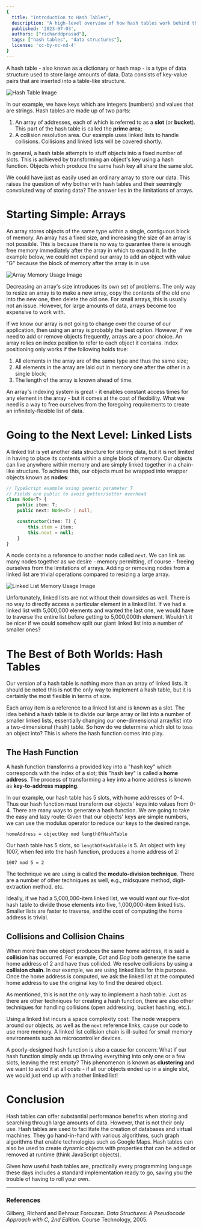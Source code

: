 ```yaml
---
{
  title: "Introduction to Hash Tables",
  description: "A high-level overview of how hash tables work behind the scenes.",
  published: '2023-07-03',
  authors: ["richarddprasad"],
  tags: ["hash tables", "data structures"],
  license: 'cc-by-nc-nd-4'
}
---
```


A hash table - also known as a dictionary or hash map - is a type of data structure used to store large amounts of data. Data consists of key-value pairs that are inserted into a table-like structure.

![Hash Table Image](ht_art_img01.png)

In our example, we have keys which are integers (numbers) and values that are strings. Hash tables are made up of two parts: 

1. An array of addresses, each of which is referred to as a **slot** (or **bucket**). This part of the hash table is called the **prime area**;
2. A collision resolution area. Our example uses linked lists to handle collisions. Collisions and linked lists will be covered shortly.

In general, a hash table attempts to stuff objects into a fixed number of slots. This is achieved by transforming an object's key using a hash function. Objects which produce the same hash key all share the same slot.

We could have just as easily used an ordinary array to store our data. This raises the question of why bother with hash tables and their seemingly convoluted way of storing data? The answer lies in the limitations of arrays.

# Starting Simple: Arrays

An array stores objects of the same type within a single, contiguous block of memory. An array has a fixed size, and increasing the size of an array is not possible. This is because there is no way to guarantee there is enough free memory immediately after the array in which to expand it. In the example below, we could not expand our array to add an object with value "G" because the block of memory after the array is in use.

![Array Memory Usage Image](ht_art_img02.png)

Decreasing an array's size introduces its own set of problems. The only way to resize an array is to make a new array, copy the contents of the old one into the new one, then delete the old one. For small arrays, this is usually not an issue. However, for large amounts of data, arrays become too expensive to work with.

If we know our array is not going to change over the course of our application, then using an array is probably the best option. However, if we need to add or remove objects frequently, arrays are a poor choice. An array relies on index position to refer to each object it contains. Index positioning only works if the following holds true:

1. All elements in the array are of the same type and thus the same size;
2. All elements in the array are laid out in memory one after the other in a single block;
3. The length of the array is known ahead of time.

An array's indexing system is great - it enables constant access times for any element in the array - but it comes at the cost of flexibility. What we need is a way to free ourselves from the foregoing requirements to create an infinitely-flexible list of data.

# Going to the Next Level: Linked Lists

A linked list is yet another data structure for storing data, but it is not limited in having to place its contents within a single block of memory. Our objects can live anywhere within memory and are simply linked together in a chain-like structure. To achieve this, our objects must be wrapped into wrapper objects known as **nodes**:

```typescript
// TypeScript example using generic parameter T
// Fields are public to avoid getter/setter overhead
class Node<T> {
    public item: T;
    public next: Node<T> | null;

    constructor(item: T) {
        this.item = item;
        this.next = null;
    }
}
```

A node contains a reference to another node called `next`. We can link as many nodes together as we desire - memory permitting, of course - freeing ourselves from the limitations of arrays. Adding or removing nodes from a linked list are trivial operations compared to resizing a large array.

![Linked List Memory Usage Image](ht_art_img03.png)

Unfortunately, linked lists are not without their downsides as well. There is no way to directly access a particular element in a linked list. If we had a linked list with 5,000,000 elements and wanted the last one, we would have to traverse the entire list before getting to 5,000,000th element. Wouldn't it be nicer if we could somehow split our giant linked list into a number of smaller ones?

# The Best of Both Worlds: Hash Tables

Our version of a hash table is nothing more than an array of linked lists. It should be noted this is not the only way to implement a hash table, but it is certainly the most flexible in terms of size.

Each array item is a reference to a linked list and is known as a slot. The idea behind a hash table is to divide our large array or list into a number of smaller linked lists, essentially changing our one-dimensional array/list into a two-dimensional (hash) table. So how do we determine which slot to toss an object into? This is where the hash function comes into play.

## The Hash Function

A hash function transforms a provided key into a "hash key" which corresponds with the index of a slot; this "hash key" is called a **home address**. The process of transforming a key into a home address is known as **key-to-address mapping**.

In our example, our hash table has 5 slots, with home addresses of 0-4. Thus our hash function must transform our objects' keys into values from 0-4. There are many ways to generate a hash function. We are going to take the easy and lazy route: Given that our objects' keys are simple numbers, we can use the modulus operator to reduce our keys to the desired range.

```
homeAddress = objectKey mod lengthOfHashTable
```

Our hash table has 5 slots, so `lengthOfHashTable` is 5. An object with key 1007, when fed into the hash function, produces a home address of 2:

```
1007 mod 5 = 2
```

The technique we are using is called the **modulo-division technique**. There are a number of other techniques as well, e.g., midsquare method, digit-extraction method, etc.

Ideally, if we had a 5,000,000-item linked list, we would want our five-slot hash table to divide those elements into five, 1,000,000-item linked lists. Smaller lists are faster to traverse, and the cost of computing the home address is trivial.

## Collisions and Collision Chains

When more than one object produces the same home address, it is said a **collision** has occurred. For example, *Cat* and *Dog* both generate the same home address of 2 and have thus collided. We resolve collisions by using a **collision chain**. In our example, we are using linked lists for this purpose. Once the home address is computed, we ask the linked list at the computed home address to use the original key to find the desired object.

As mentioned, this is not the only way to implement a hash table. Just as there are other techniques for creating a hash function, there are also other techniques for handling collisions (open addressing, bucket hashing, etc.).

Using a linked list incurs a space complexity cost: The node wrappers around our objects, as well as the `next` reference links, cause our code to use more memory. A linked list collision chain is ill-suited for small memory environments such as microcontroller devices.

A poorly-designed hash function is also a cause for concern: What if our hash function simply ends up throwing everything into only one or a few slots, leaving the rest empty? This phenomenon is known as **clustering** and we want to avoid it at all costs - if all our objects ended up in a single slot, we would just end up with another linked list!

# Conclusion

Hash tables can offer substantial performance benefits when storing and searching through large amounts of data. However, that is not their only use. Hash tables are used to facilitate the creation of databases and virtual machines. They go hand-in-hand with various algorithms, such graph algorithms that enable technologies such as Google Maps. Hash tables can also be used to create dynamic objects with properties that can be added or removed at runtime (think JavaScript objects).

Given how useful hash tables are, practically every programming language these days includes a standard implementation ready to go, saving you the trouble of having to roll your own.

---

### References

Gilberg, Richard and Behrouz Forouzan. *Data Structures: A Pseudocode Approach with C, 2nd Edition*. Course Technology, 2005.